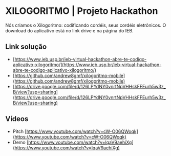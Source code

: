 # XILOGORITMO | Projeto Hackathon
Nós criamos o Xilogoritmo: codificando cordéis, seus cordéis eletrônicos. O download do aplicativo está no link drive e na página do IEB.

## Link solução
- [https://www.ieb.usp.br/ieb-virtual-hackathon-abre-te-codigo-aplicativo-xilogoritmo/](https://www.ieb.usp.br/ieb-virtual-hackathon-abre-te-codigo-aplicativo-xilogoritmo/)
- [https://github.com/andrew8gmf/xilogoritmo-mobile](https://github.com/andrew8gmf/xilogoritmo-mobile)
- [https://drive.google.com/file/d/126LPYdNY0vnrtNpVHHskFFEurh5w3z_B/view?usp=sharing](https://drive.google.com/file/d/126LPYdNY0vnrtNpVHHskFFEurh5w3z_B/view?usp=sharing)

## Vídeos 
- Pitch [https://www.youtube.com/watch?v=cW-O06QWoqk](https://www.youtube.com/watch?v=cW-O06QWoqk)
- Demo [https://www.youtube.com/watch?v=lqaV9aehiXg](https://www.youtube.com/watch?v=lqaV9aehiXg)
